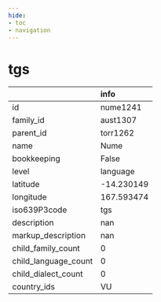 ```yaml
---
hide:
- toc
- navigation
---
```

# tgs
|                      | info       |
|:---------------------|:-----------|
| id                   | nume1241   |
| family_id            | aust1307   |
| parent_id            | torr1262   |
| name                 | Nume       |
| bookkeeping          | False      |
| level                | language   |
| latitude             | -14.230149 |
| longitude            | 167.593474 |
| iso639P3code         | tgs        |
| description          | nan        |
| markup_description   | nan        |
| child_family_count   | 0          |
| child_language_count | 0          |
| child_dialect_count  | 0          |
| country_ids          | VU         |